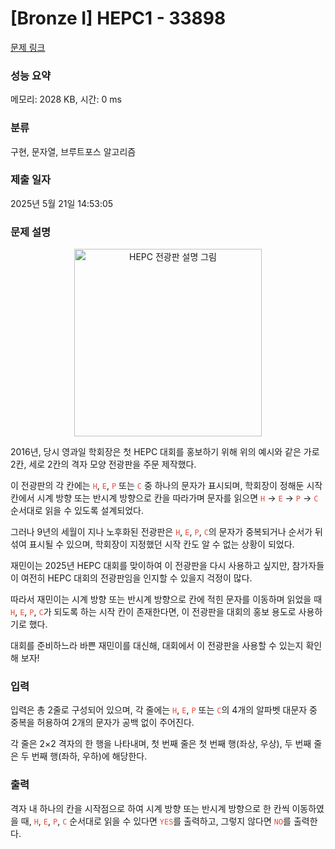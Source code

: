 # [Bronze I] HEPC1 - 33898 

[문제 링크](https://www.acmicpc.net/problem/33898) 

### 성능 요약

메모리: 2028 KB, 시간: 0 ms

### 분류

구현, 문자열, 브루트포스 알고리즘

### 제출 일자

2025년 5월 21일 14:53:05

### 문제 설명

<p style="text-align: center;"><img alt="HEPC 전광판 설명 그림" src="https://upload.acmicpc.net/0b8f958e-3ae2-48c7-81a9-c008ad27a2d9/-/preview/" style="width: 300px; height: 300px;"></p>

<p>2016년, 당시 영과일 학회장은 첫 HEPC 대회를 홍보하기 위해 위의 예시와 같은 가로 2칸, 세로 2칸의 격자 모양 전광판을 주문 제작했다.</p>

<p>이 전광판의 각 칸에는 <span style="color:#e74c3c;"><code>H</code></span>,<span style="color:#e74c3c;"> <code>E</code></span>,<span style="color:#e74c3c;"> <code>P</code></span> 또는<span style="color:#e74c3c;"> <code>C</code></span> 중 하나의 문자가 표시되며, 학회장이 정해둔 시작 칸에서 시계 방향 또는 반시계 방향으로 칸을 따라가며 문자를 읽으면 <span style="color:#e74c3c;"><code>H</code> </span>→<span style="color:#e74c3c;"> <code>E</code> </span>→<span style="color:#e74c3c;"> <code>P</code> </span>→<span style="color:#e74c3c;"> <code>C</code></span> 순서대로 읽을 수 있도록 설계되었다.</p>

<p>그러나 9년의 세월이 지나 노후화된 전광판은 <span style="color:#e74c3c;"><code>H</code></span>,<span style="color:#e74c3c;"> <code>E</code></span>,<span style="color:#e74c3c;"> <code>P</code></span>,<span style="color:#e74c3c;"> <code>C</code></span>의 문자가 중복되거나 순서가 뒤섞여 표시될 수 있으며, 학회장이 지정했던 시작 칸도 알 수 없는 상황이 되었다.</p>

<p>재민이는 2025년 HEPC 대회를 맞이하여 이 전광판을 다시 사용하고 싶지만, 참가자들이 여전히 HEPC 대회의 전광판임을 인지할 수 있을지 걱정이 많다.</p>

<p>따라서 재민이는 시계 방향 또는 반시계 방향으로 칸에 적힌 문자를 이동하며 읽었을 때<span style="color:#e74c3c;"> <code>H</code></span>,<span style="color:#e74c3c;"> <code>E</code></span>,<span style="color:#e74c3c;"> <code>P</code></span>,<span style="color:#e74c3c;"> <code>C</code></span>가 되도록 하는 시작 칸이 존재한다면, 이 전광판을 대회의 홍보 용도로 사용하기로 했다.</p>

<p>대회를 준비하느라 바쁜 재민이를 대신해, 대회에서 이 전광판을 사용할 수 있는지 확인해 보자!</p>

### 입력 

 <p>입력은 총 2줄로 구성되어 있으며, 각 줄에는 <span style="color:#e74c3c;"><code>H</code></span>,<span style="color:#e74c3c;"> <code>E</code></span>,<span style="color:#e74c3c;"> <code>P</code></span> 또는<span style="color:#e74c3c;"> <code>C</code></span>의 4개의 알파벳 대문자 중 중복을 허용하여 2개의 문자가 공백 없이 주어진다.</p>

<p>각 줄은 2×2 격자의 한 행을 나타내며, 첫 번째 줄은 첫 번째 행(좌상, 우상), 두 번째 줄은 두 번째 행(좌하, 우하)에 해당한다.</p>

### 출력 

 <p>격자 내 하나의 칸을 시작점으로 하여 시계 방향 또는 반시계 방향으로 한 칸씩 이동하였을 때, <span style="color:#e74c3c;"><code>H</code></span>,<span style="color:#e74c3c;"> <code>E</code></span>,<span style="color:#e74c3c;"> <code>P</code></span>,<span style="color:#e74c3c;"> <code>C</code></span> 순서대로 읽을 수 있다면 <span style="color:#e74c3c;"><code>YES</code></span>를 출력하고, 그렇지 않다면 <span style="color:#e74c3c;"><code>NO</code></span>를 출력한다.</p>

